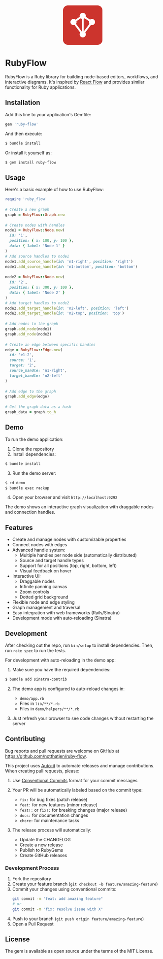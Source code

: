 <p align="center">
  <img src="https://raw.githubusercontent.com/notthatjen/ruby-flow/main/demo/public/images/ruby-flow-icon.svg" width="128" height="128" alt="Ruby Flow Logo">
</p>

# RubyFlow
RubyFlow is a Ruby library for building node-based editors, workflows, and interactive diagrams. It's inspired by [React Flow](https://reactflow.dev/) and provides similar functionality for Ruby applications.

## Installation

Add this line to your application's Gemfile:

```ruby
gem 'ruby-flow'
```

And then execute:

```bash
$ bundle install
```

Or install it yourself as:

```bash
$ gem install ruby-flow
```

## Usage

Here's a basic example of how to use RubyFlow:

```ruby
require 'ruby_flow'

# Create a new graph
graph = RubyFlow::Graph.new

# Create nodes with handles
node1 = RubyFlow::Node.new(
  id: '1',
  position: { x: 100, y: 100 },
  data: { label: 'Node 1' }
)
# Add source handles to node1
node1.add_source_handle(id: 'n1-right', position: 'right')
node1.add_source_handle(id: 'n1-bottom', position: 'bottom')

node2 = RubyFlow::Node.new(
  id: '2',
  position: { x: 300, y: 100 },
  data: { label: 'Node 2' }
)
# Add target handles to node2
node2.add_target_handle(id: 'n2-left', position: 'left')
node2.add_target_handle(id: 'n2-top', position: 'top')

# Add nodes to the graph
graph.add_node(node1)
graph.add_node(node2)

# Create an edge between specific handles
edge = RubyFlow::Edge.new(
  id: 'e1-2',
  source: '1',
  target: '2',
  source_handle: 'n1-right',
  target_handle: 'n2-left'
)

# Add edge to the graph
graph.add_edge(edge)

# Get the graph data as a hash
graph_data = graph.to_h
```

## Demo

To run the demo application:

1. Clone the repository
2. Install dependencies:

```bash
$ bundle install
```

3. Run the demo server:

```bash
$ cd demo
$ bundle exec rackup
```

4. Open your browser and visit `http://localhost:9292`

The demo shows an interactive graph visualization with draggable nodes and connection handles.

## Features

- Create and manage nodes with customizable properties
- Connect nodes with edges
- Advanced handle system:
  - Multiple handles per node side (automatically distributed)
  - Source and target handle types
  - Support for all positions (top, right, bottom, left)
  - Visual feedback on hover
- Interactive UI:
  - Draggable nodes
  - Infinite panning canvas
  - Zoom controls
  - Dotted grid background
- Flexible node and edge styling
- Graph management and traversal
- Easy integration with web frameworks (Rails/Sinatra)
- Development mode with auto-reloading (Sinatra)

## Development

After checking out the repo, run `bin/setup` to install dependencies. Then, run `rake spec` to run the tests.

For development with auto-reloading in the demo app:

1. Make sure you have the required dependencies:

```bash
$ bundle add sinatra-contrib
```

2. The demo app is configured to auto-reload changes in:
   - `demo/app.rb`
   - Files in `lib/**/*.rb`
   - Files in `demo/helpers/**/*.rb`

3. Just refresh your browser to see code changes without restarting the server

## Contributing

Bug reports and pull requests are welcome on GitHub at https://github.com/notthatjen/ruby-flow.

This project uses [Auto-it](https://github.com/intuit/auto) to automate releases and manage contributions. When creating pull requests, please:

1. Use [Conventional Commits](https://www.conventionalcommits.org/) format for your commit messages
2. Your PR will be automatically labeled based on the commit type:
   - `fix:` for bug fixes (patch release)
   - `feat:` for new features (minor release)
   - `feat!:` or `fix!:` for breaking changes (major release)
   - `docs:` for documentation changes
   - `chore:` for maintenance tasks

3. The release process will automatically:
   - Update the CHANGELOG
   - Create a new release
   - Publish to RubyGems
   - Create GitHub releases

### Development Process

1. Fork the repository
2. Create your feature branch (`git checkout -b feature/amazing-feature`)
3. Commit your changes using conventional commits:
   ```bash
   git commit -m "feat: add amazing feature"
   # or
   git commit -m "fix: resolve issue with X"
   ```
4. Push to your branch (`git push origin feature/amazing-feature`)
5. Open a Pull Request

## License

The gem is available as open source under the terms of the MIT License. 